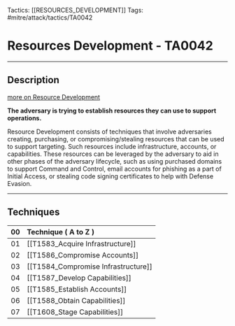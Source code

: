 Tactics: [[RESOURCES_DEVELOPMENT]]
Tags: #mitre/attack/tactics/TA0042 

# Resources Development - TA0042
---
## Description
[more on Resource Development](https://attack.mitre.org/tactics/TA0042)

**The adversary is trying to establish resources they can use to support operations.**

Resource Development consists of techniques that involve adversaries creating, purchasing, or compromising/stealing resources that can be used to support targeting. Such resources include infrastructure, accounts, or capabilities. These resources can be leveraged by the adversary to aid in other phases of the adversary lifecycle, such as using purchased domains to support Command and Control, email accounts for phishing as a part of Initial Access, or stealing code signing certificates to help with Defense Evasion.

---
## Techniques

| 00  | Technique ( A to Z )                                |
| --- | :----------------------------------------- |
| 01  | [[T1583_Acquire Infrastructure]]    |
| 02  | [[T1586_Compromise Accounts]]       |
| 03  | [[T1584_Compromise Infrastructure]] |
| 04  | [[T1587_Develop Capabilities]]      |
| 05  | [[T1585_Establish Accounts]]        |
| 06  | [[T1588_Obtain Capabilities]]       |
| 07  | [[T1608_Stage Capabilities]]       |

